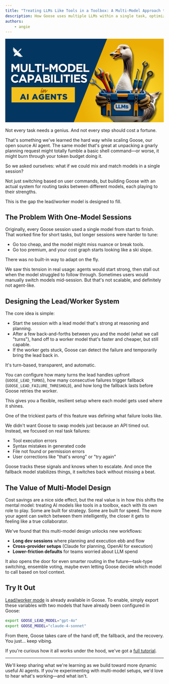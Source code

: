 ```yaml
---
title: "Treating LLMs Like Tools in a Toolbox: A Multi-Model Approach to Smarter AI Agents"
description: How Goose uses multiple LLMs within a single task, optimizing for speed, cost, and reliability in AI agent workflows
authors:
    - angie
---
```


![blog cover](multi-model-ai-agent.png)


Not every task needs a genius. And not every step should cost a fortune.

That's something we've learned the hard way while scaling Goose, our open source AI agent. The same model that's great at unpacking a gnarly planning request might totally fumble a basic shell command—or worse, it might burn through your token budget doing it.

So we asked ourselves: what if we could mix and match models in a single session?

Not just switching based on user commands, but building Goose with an actual system for routing tasks between different models, each playing to their strengths.

This is the gap the lead/worker model is designed to fill.

<!-- truncate -->

## The Problem With One-Model Sessions

Originally, every Goose session used a single model from start to finish. That worked fine for short tasks, but longer sessions were harder to tune:

* Go too cheap, and the model might miss nuance or break tools.
* Go too premium, and your cost graph starts looking like a ski slope.

There was no built-in way to adapt on the fly.

We saw this tension in real usage: agents would start strong, then stall out when the model struggled to follow through. Sometimes users would manually switch models mid-session. But that's not scalable, and definitely not agent-like.

## Designing the Lead/Worker System

The core idea is simple:

* Start the session with a lead model that's strong at reasoning and planning.
* After a few back-and-forths between you and the model (what we call "turns"), hand off to a worker model that's faster and cheaper, but still capable.
* If the worker gets stuck, Goose can detect the failure and temporarily bring the lead back in.

It's turn-based, transparent, and automatic.

You can configure how many turns the lead handles upfront (`GOOSE_LEAD_TURNS`), how many consecutive failures trigger fallback (`GOOSE_LEAD_FAILURE_THRESHOLD`), and how long the fallback lasts before Goose retries the worker.

This gives you a flexible, resilient setup where each model gets used where it shines.

One of the trickiest parts of this feature was defining what failure looks like.

We didn't want Goose to swap models just because an API timed out. Instead, we focused on real task failures:

* Tool execution errors
* Syntax mistakes in generated code
* File not found or permission errors
* User corrections like "that's wrong" or "try again"

Goose tracks these signals and knows when to escalate. And once the fallback model stabilizes things, it switches back without missing a beat.

## The Value of Multi-Model Design

Cost savings are a nice side effect, but the real value is in how this shifts the mental model: treating AI models like tools in a toolbox, each with its own role to play. Some are built for strategy. Some are built for speed. The more your agent can switch between them intelligently, the closer it gets to feeling like a true collaborator.

We've found that this multi-model design unlocks new workflows:

* **Long dev sessions** where planning and execution ebb and flow
* **Cross-provider setups** (Claude for planning, OpenAI for execution)
* **Lower-friction defaults** for teams worried about LLM spend

It also opens the door for even smarter routing in the future—task-type switching, ensemble voting, maybe even letting Goose decide which model to call based on tool context.

## Try It Out

[Lead/worker mode](/docs/tutorials/lead-worker) is already available in Goose.  To enable, simply export these variables with two models that have already been configured in Goose:

```bash
export GOOSE_LEAD_MODEL="gpt-4o"
export GOOSE_MODEL="claude-4-sonnet"
```

From there, Goose takes care of the hand off, the fallback, and the recovery. You just... keep vibing.

If you're curious how it all works under the hood, we've got a [full tutorial](/docs/tutorials/lead-worker).

---

We'll keep sharing what we're learning as we build toward more dynamic useful AI agents. If you're experimenting with multi-model setups, we'd love to hear what's working—and what isn't.


<head>
  <meta property="og:title" content="Treating LLMs Like Tools in a Toolbox: A Multi-Model Approach to Smarter AI Agents" />
  <meta property="og:type" content="article" />
  <meta property="og:url" content="https://block.github.io/goose/blog/2025/06/16/multi-model-in-goose" />
  <meta property="og:description" content="How Goose uses multiple LLMs within a single task, optimizing for speed, cost, and reliability in AI agent workflows" />
  <meta property="og:image" content="https://block.github.io/goose/goose/assets/images/multi-model-ai-agent-d408feaeba3e13cafdbfe9377980bc3d.png" />
  <meta name="twitter:card" content="summary_large_image" />
  <meta property="twitter:domain" content="block.github.io/goose" />
  <meta name="twitter:title" content="Treating LLMs Like Tools in a Toolbox: A Multi-Model Approach to Smarter AI Agents" />
  <meta name="twitter:description" content="How Goose uses multiple LLMs within a single task, optimizing for speed, cost, and reliability in AI agent workflows" />
  <meta name="twitter:image" content="https://block.github.io/goose/goose/assets/images/multi-model-ai-agent-d408feaeba3e13cafdbfe9377980bc3d.png" />
</head>